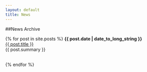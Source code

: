 ```yaml
---
layout: default
title: News
---
```


##News Archive

{% for post in site.posts %}
  **{{ post.date | date_to_long_string }}**<br />
  [{{ post.title }}]({{post.url}})<br />
  {{ post.summary }}

  <br />
{% endfor %}